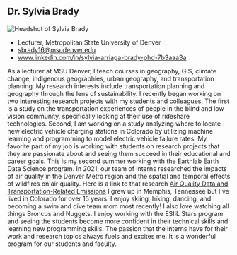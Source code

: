 ## Dr. Sylvia Brady
![Headshot of Sylvia Brady](https://media.licdn.com/dms/image/C4E03AQE5jB1g9V7Ifw/profile-displayphoto-shrink_400_400/0/1645111307385?e=1696464000&v=beta&t=o0IpiJEHkGDc7cx2C1lDQPP0EG5EBoaJiTzOVuRrhWk)
* Lecturer, Metropolitan State University of Denver
* sbrady16@msudenver.edu
* www.linkedin.com/in/sylvia-arriaga-brady-phd-7b3aaa3a

As a lecturer at MSU Denver, I teach courses in geography, GIS, climate change, indigenous geographies, urban geography, and transportation planning. My research interests include transportation planning and geography through the lens of sustainability. I recently began working on two interesting research projects with my students and colleagues. The first is a study on the transportation experiences of people in the blind and low vision community, specifically looking at their use of rideshare technologies. Second, I am working on a study analyzing where to locate new electric vehicle charging stations in Colorado by utilizing machine learning and programming to model electric vehicle failure rates. My favorite part of my job is working with students on research projects that they are passionate about and seeing them succeed in their educational and career goals.
This is my second summer working with the Earthlab Earth Data Science program. In 2021, our team of interns researched the impacts of air quality in the Denver Metro region and the spatial and temporal effects of wildfires on air quality. Here is a link to that research [Air Quality Data and Transportation-Related Emissions](https://earthlab.colorado.edu/blog/air-quality-data-and-transportation-related-emissions) 
I grew up in Memphis, Tennessee but I've lived in Colorado for over 15 years. I enjoy skiing, hiking, dancing, and becoming a swim and dive team mom most recently! I also love watching all things Broncos and Nuggets. I enjoy working with the ESIIL Stars program and seeing the students become more confident in their technical skills and learning new programming skills. The passion that the interns have for their work and research topics always fuels and excites me. It is a wonderful program for our students and faculty. 
